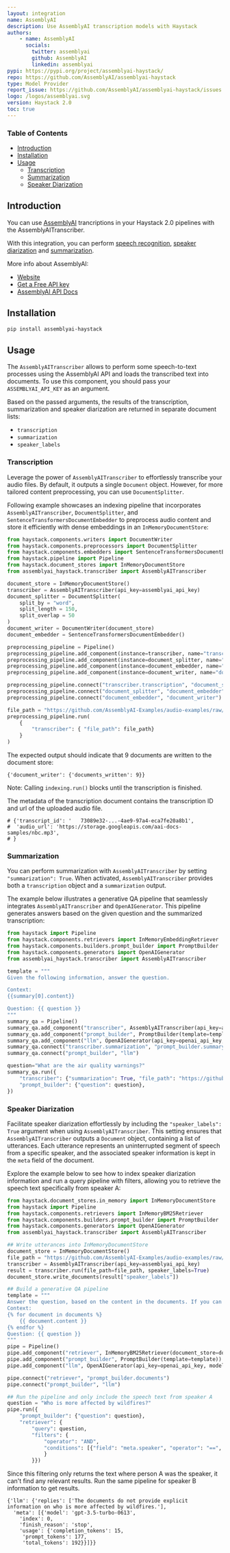 ```yaml
---
layout: integration
name: AssemblyAI
description: Use AssemblyAI transcription models with Haystack
authors:
    - name: AssemblyAI
      socials:
        twitter: assemblyai
        github: AssemblyAI
        linkedin: assemblyai
pypi: https://pypi.org/project/assemblyai-haystack/
repo: https://github.com/AssemblyAI/assemblyai-haystack
type: Model Provider
report_issue: https://github.com/AssemblyAI/assemblyai-haystack/issues
logo: /logos/assemblyai.svg
version: Haystack 2.0
toc: true
---
```


### Table of Contents

- [Introduction](#introduction)
- [Installation](#installation)
- [Usage](#usage)
  - [Transcription](#transcription)
  - [Summarization](#summarization)
  - [Speaker Diarization](#speaker-diarization)

## Introduction

You can use [AssemblyAI](https://www.assemblyai.com/) trancriptions in your Haystack 2.0 pipelines with the AssemblyAITranscriber.

With this integration, you can perform [speech recognition](https://www.assemblyai.com/docs/speech-to-text/speech-recognition), [speaker diarization](https://www.assemblyai.com/docs/speech-to-text/speaker-diarization) and [summarization](https://www.assemblyai.com/docs/audio-intelligence/summarization).

More info about AssemblyAI:

* [Website](https://www.assemblyai.com/)
* [Get a Free API key](https://www.assemblyai.com/dashboard/signup)
* [AssemblyAI API Docs](https://www.assemblyai.com/docs)

## Installation

```bash
pip install assemblyai-haystack
```

## Usage

The `AssemblyAITranscriber` allows to perform some speech-to-text processes using the AssemblyAI API and loads the transcribed text into documents. To use this component, you should pass your `ASSEMBLYAI_API_KEY` as an argument. 

Based on the passed arguments, the results of the transcription, summarization and speaker diarization are returned in separate document lists:
* `transcription`
* `summarization`
* `speaker_labels`

### Transcription

Leverage the power of `AssemblyAITranscriber` to effortlessly transcribe your audio files. By default, it outputs a single `Document` object. However, for more tailored content preprocessing, you can use `DocumentSplitter`.

Following example showcases an indexing pipeline that incorporates `AssemblyAITranscriber`, `DocumentSplitter`, and `SentenceTransformersDocumentEmbedder` to preprocess audio content and store it efficiently with dense embeddings in an `InMemoryDocumentStore`:

```python
from haystack.components.writers import DocumentWriter
from haystack.components.preprocessors import DocumentSplitter
from haystack.components.embedders import SentenceTransformersDocumentEmbedder
from haystack.pipeline import Pipeline
from haystack.document_stores import InMemoryDocumentStore
from assemblyai_haystack.transcriber import AssemblyAITranscriber

document_store = InMemoryDocumentStore()
transcriber = AssemblyAITranscriber(api_key=assemblyai_api_key)
document_splitter = DocumentSplitter(
    split_by = "word",
    split_length = 150,
    split_overlap = 50
)
document_writer = DocumentWriter(document_store)
document_embedder = SentenceTransformersDocumentEmbedder()

preprocessing_pipeline = Pipeline()
preprocessing_pipeline.add_component(instance=transcriber, name="transcriber")
preprocessing_pipeline.add_component(instance=document_splitter, name="document_splitter")
preprocessing_pipeline.add_component(instance=document_embedder, name="document_embedder")
preprocessing_pipeline.add_component(instance=document_writer, name="document_writer")

preprocessing_pipeline.connect("transcriber.transcription", "document_splitter")
preprocessing_pipeline.connect("document_splitter", "document_embedder")
preprocessing_pipeline.connect("document_embedder", "document_writer")

file_path = "https://github.com/AssemblyAI-Examples/audio-examples/raw/main/20230607_me_canadian_wildfires.mp3"
preprocessing_pipeline.run(
    {
        "transcriber": { "file_path": file_path}
    }
)
```

The expected output should indicate that 9 documents are written to the document store:
```shell
{'document_writer': {'documents_written': 9}}
```

Note: Calling `indexing.run()` blocks until the transcription is finished.

The metadata of the transcription document contains the transcription ID and url of the uploaded audio file.

```shell
# {'transcript_id': '	73089e32-...-4ae9-97a4-eca7fe20a8b1',
#  'audio_url': 'https://storage.googleapis.com/aai-docs-samples/nbc.mp3',
# }
```

### Summarization
You can perform summarization with `AssemblyAITranscriber` by setting `"summarization": True`. When activated, `AssemblyAITranscriber` provides both a `transcription` object and a `summarization` output.

The example below illustrates a generative QA pipeline that seamlessly integrates `AssemblyAITranscriber` and `OpenAIGenerator`. This pipeline generates answers based on the given question and the summarized transcription:

```python
from haystack import Pipeline
from haystack.components.retrievers import InMemoryEmbeddingRetriever
from haystack.components.builders.prompt_builder import PromptBuilder
from haystack.components.generators import OpenAIGenerator
from assemblyai_haystack.transcriber import AssemblyAITranscriber

template = """
Given the following information, answer the question.

Context: 
{{summary[0].content}}

Question: {{ question }}
"""
summary_qa = Pipeline()
summary_qa.add_component("transcriber", AssemblyAITranscriber(api_key=assemblyai_api_key))
summary_qa.add_component("prompt_builder", PromptBuilder(template=template))
summary_qa.add_component("llm", OpenAIGenerator(api_key=openai_api_key, model_name="gpt-3.5-turbo"))
summary_qa.connect("transcriber.summarization", "prompt_builder.summary")
summary_qa.connect("prompt_builder", "llm")

question="What are the air quality warnings?"
summary_qa.run({
    "transcriber": {"summarization": True, "file_path": "https://github.com/AssemblyAI-Examples/audio-examples/raw/main/20230607_me_canadian_wildfires.mp3"},
    "prompt_builder": {"question": question},
})  
```

### Speaker Diarization

Facilitate speaker diarization effortlessly by including the `"speaker_labels": True` argument when using `AssemblyAITranscriber`. This setting ensures that `AssemblyAITranscriber` outputs a `Document` object, containing a list of utterances. Each utterance represents an uninterrupted segment of speech from a specific speaker, and the associated speaker information is kept in the `meta` field of the document.

Explore the example below to see how to index speaker diarization information and run a query pipeline with filters, allowing you to retrieve the speech text specifically from speaker A:
```python 
from haystack.document_stores.in_memory import InMemoryDocumentStore
from haystack import Pipeline
from haystack.components.retrievers import InMemoryBM25Retriever
from haystack.components.builders.prompt_builder import PromptBuilder
from haystack.components.generators import OpenAIGenerator
from assemblyai_haystack.transcriber import AssemblyAITranscriber

## Write utterances into InMemoryDocumentStore
document_store = InMemoryDocumentStore()
file_path = "https://github.com/AssemblyAI-Examples/audio-examples/raw/main/20230607_me_canadian_wildfires.mp3"
transcriber = AssemblyAITranscriber(api_key=assemblyai_api_key)
result = transcriber.run(file_path=file_path, speaker_labels=True)
document_store.write_documents(result["speaker_labels"])

## Build a generative QA pipeline
template = """
Answer the question, based on the content in the documents. If you can't answer based on the documents, say so.
Context:
{% for document in documents %}
    {{ document.content }}
{% endfor %}
Question: {{ question }}
"""
pipe = Pipeline()
pipe.add_component("retriever", InMemoryBM25Retriever(document_store=document_store, top_k=3))
pipe.add_component("prompt_builder", PromptBuilder(template=template))
pipe.add_component("llm", OpenAIGenerator(api_key=openai_api_key, model_name="gpt-3.5-turbo"))

pipe.connect("retriever", "prompt_builder.documents")
pipe.connect("prompt_builder", "llm")

## Run the pipeline and only include the speech text from speaker A
question = "Who is more affected by wildfires?"
pipe.run({    
    "prompt_builder": {"question": question},
    "retriever": {
        "query": question,
        "filters": { 
            "operator": "AND",
            "conditions": [{"field": "meta.speaker", "operator": "==", "value": "A"}]
            }
        }})
```
Since this filtering only returns the text where person A was the speaker, it can't find any relevant results. Run the same pipeline for speaker B information to get results.

```shell
{'llm': {'replies': ['The documents do not provide explicit information on who is more affected by wildfires.'],
  'meta': [{'model': 'gpt-3.5-turbo-0613',
    'index': 0,
    'finish_reason': 'stop',
    'usage': {'completion_tokens': 15,
     'prompt_tokens': 177,
     'total_tokens': 192}}]}}
```
